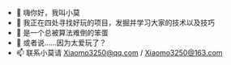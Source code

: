 - 👋 嗨你好，我叫小莫
- 👀 我正在四处寻找好玩的项目，发掘并学习大家的技术以及技巧
- 🌱 是一个总被算法难倒的笨蛋
- 💞️ 或者说……因为太爱玩了？
- 📫 联系小莫请 Xiaomo3250@qq.com / Xiaomo3250@163.com

<!---
Xiaomo3250/Xiaomo3250 is a ✨ special ✨ repository because its `README.md` (this file) appears on your GitHub profile.
You can click the Preview link to take a look at your changes.
--->
